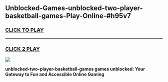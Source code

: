 
## Unblocked-Games-unblocked-two-player-basketball-games-Play-Online-#h95v7
<h3>
<a href="https://premium.freeplayer.one?title=unblocked-two-player-basketball-games&ref=27F">CLICK TO PLAY</a></h3>
<hr>

<h3>
<a href="https://premium.freeplayer.one?title=unblocked-two-player-basketball-games&ref=27F">CLICK 2 PLAY</a>
  
</h3>

<a href="https://premium.freeplayer.one?title=unblocked-two-player-basketball-games&ref=27F"><img src="https://clearcache.store/games.png"></a>


**unblocked-two-player-basketball-games games unblocked: Your Gateway to Fun and Accessible Online Gaming**
